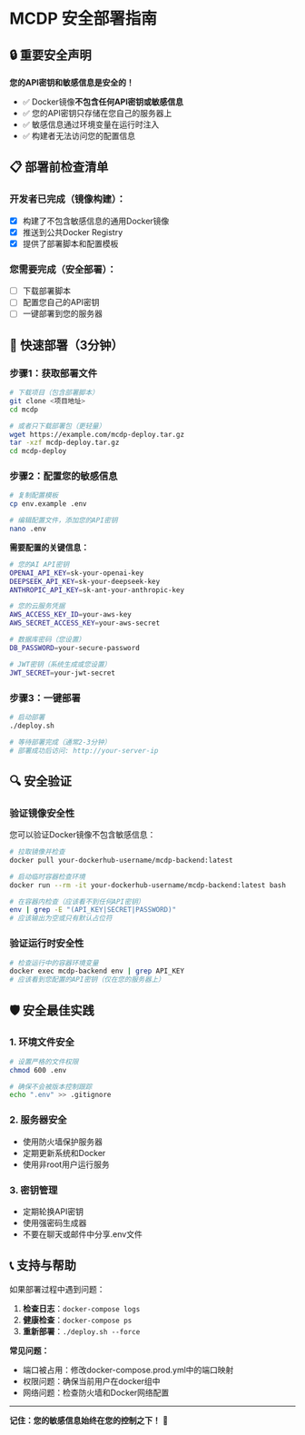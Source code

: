 # MCDP 安全部署指南

## 🔒 重要安全声明

**您的API密钥和敏感信息是安全的！**

- ✅ Docker镜像**不包含任何API密钥或敏感信息**
- ✅ 您的API密钥只存储在您自己的服务器上
- ✅ 敏感信息通过环境变量在运行时注入
- ✅ 构建者无法访问您的配置信息

## 📋 部署前检查清单

### 开发者已完成（镜像构建）：
- [x] 构建了不包含敏感信息的通用Docker镜像
- [x] 推送到公共Docker Registry
- [x] 提供了部署脚本和配置模板

### 您需要完成（安全部署）：
- [ ] 下载部署脚本
- [ ] 配置您自己的API密钥
- [ ] 一键部署到您的服务器

## 🚀 快速部署（3分钟）

### 步骤1：获取部署文件
```bash
# 下载项目（包含部署脚本）
git clone <项目地址>
cd mcdp

# 或者只下载部署包（更轻量）
wget https://example.com/mcdp-deploy.tar.gz
tar -xzf mcdp-deploy.tar.gz
cd mcdp-deploy
```

### 步骤2：配置您的敏感信息
```bash
# 复制配置模板
cp env.example .env

# 编辑配置文件，添加您的API密钥
nano .env
```

**需要配置的关键信息：**
```bash
# 您的AI API密钥
OPENAI_API_KEY=sk-your-openai-key
DEEPSEEK_API_KEY=sk-your-deepseek-key
ANTHROPIC_API_KEY=sk-ant-your-anthropic-key

# 您的云服务凭据
AWS_ACCESS_KEY_ID=your-aws-key
AWS_SECRET_ACCESS_KEY=your-aws-secret

# 数据库密码（您设置）
DB_PASSWORD=your-secure-password

# JWT密钥（系统生成或您设置）
JWT_SECRET=your-jwt-secret
```

### 步骤3：一键部署
```bash
# 启动部署
./deploy.sh

# 等待部署完成（通常2-3分钟）
# 部署成功后访问: http://your-server-ip
```

## 🔍 安全验证

### 验证镜像安全性
您可以验证Docker镜像不包含敏感信息：

```bash
# 拉取镜像并检查
docker pull your-dockerhub-username/mcdp-backend:latest

# 启动临时容器检查环境
docker run --rm -it your-dockerhub-username/mcdp-backend:latest bash

# 在容器内检查（应该看不到任何API密钥）
env | grep -E "(API_KEY|SECRET|PASSWORD)"
# 应该输出为空或只有默认占位符
```

### 验证运行时安全性
```bash
# 检查运行中的容器环境变量
docker exec mcdp-backend env | grep API_KEY
# 应该看到您配置的API密钥（仅在您的服务器上）
```

## 🛡️ 安全最佳实践

### 1. 环境文件安全
```bash
# 设置严格的文件权限
chmod 600 .env

# 确保不会被版本控制跟踪
echo ".env" >> .gitignore
```

### 2. 服务器安全
- 使用防火墙保护服务器
- 定期更新系统和Docker
- 使用非root用户运行服务

### 3. 密钥管理
- 定期轮换API密钥
- 使用强密码生成器
- 不要在聊天或邮件中分享.env文件

## 📞 支持与帮助

如果部署过程中遇到问题：

1. **检查日志**：`docker-compose logs`
2. **健康检查**：`docker-compose ps`
3. **重新部署**：`./deploy.sh --force`

**常见问题：**
- 端口被占用：修改docker-compose.prod.yml中的端口映射
- 权限问题：确保当前用户在docker组中
- 网络问题：检查防火墙和Docker网络配置

---

**记住：您的敏感信息始终在您的控制之下！** 🔐 